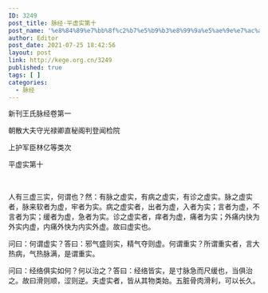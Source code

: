 ```yaml
---
ID: 3249
post_title: 脉经·平虚实第十
post_name: '%e8%84%89%e7%bb%8f%c2%b7%e5%b9%b3%e8%99%9a%e5%ae%9e%e7%ac%ac%e5%8d%81'
author: Editor
post_date: 2021-07-25 18:42:56
layout: post
link: http://kege.org.cn/3249
published: true
tags: [ ]
categories:
  - 脉经
---
```

新刊王氏脉经卷第一

朝散大夫守光禄卿直秘阁判登闻检院

上护军臣林亿等类次

平虚实第十

&nbsp;
<p class="content">人有三虚三实，何谓也？然：有脉之虚实，有病之虚实，有诊之虚实。脉之虚实者，脉来软者为虚，牢者为实。病之虚实者，出者为虚，入者为实；言者为虚，不言者为实；缓者为虚，急者为实。诊之虚实者，痒者为虚，痛者为实；外痛内快为外实内虚，内痛外快为内实外虚。故曰虚实也。</p>
<p class="content">问曰：何谓虚实？答曰：邪气盛则实，精气夺则虚。何谓重实？所谓重实者，言大热病，气热脉满，是谓重实。</p>
问曰：经络俱实如何？何以治之？答曰：经络皆实，是寸脉急而尺缓也，当俱治之。故曰滑则顺，涩则逆。夫虚实者，皆从其物类始。五脏骨肉滑利，可以长久。
